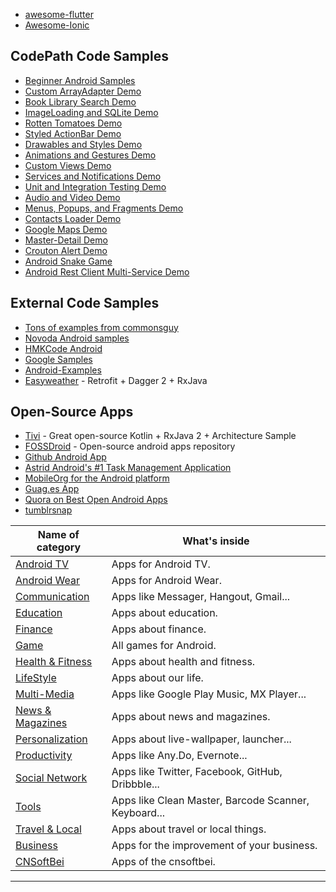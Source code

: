 

* [awesome-flutter](https://github.com/Solido/awesome-flutter)
* [Awesome-Ionic](https://github.com/Alexintosh/Awesome-Ionic)


## CodePath Code Samples

* [Beginner Android Samples](https://github.com/codepath/intro_android_demo)
* [Custom ArrayAdapter Demo](https://github.com/codepath/android-custom-array-adapter-demo)
* [Book Library Search Demo](https://github.com/codepath/android-booksearch-demo)
* [ImageLoading and SQLite Demo](https://github.com/codepath/android-sqlite-links-demo)
* [Rotten Tomatoes Demo](https://github.com/codepath/android-rottentomatoes-demo)
* [Styled ActionBar Demo](https://github.com/codepath/android-actionbar-style-demo)
* [Drawables and Styles Demo](https://github.com/codepath/android-drawable-styles-demo)
* [Animations and Gestures Demo](https://github.com/codepath/android-animation-gestures-demo)
* [Custom Views Demo](https://github.com/codepath/android-custom-view-demos)
* [Services and Notifications Demo](https://github.com/codepath/android-services-demo)
* [Unit and Integration Testing Demo](https://github.com/codepath/android-simple-test-demo)
* [Audio and Video Demo](https://github.com/codepath/android-audio-video-demo)
* [Menus, Popups, and Fragments Demo](https://github.com/codepath/android-menus-popups-dialogs-demo)
* [Contacts Loader Demo](https://github.com/codepath/android-contacts-loader-demo)
* [Google Maps Demo](https://github.com/codepath/android-google-maps-demo)
* [Master-Detail Demo](https://github.com/codepath/android-master-detail-demo)
* [Crouton Alert Demo](https://github.com/codepath/android-crouton-sample)
* [Android Snake Game](https://github.com/codepath/android_snake_game)
* [Android Rest Client Multi-Service Demo](https://github.com/codepath/android-multiservice-oauth-demo)

## External Code Samples

* [Tons of examples from commonsguy](https://github.com/commonsguy/cw-omnibus)
* [Novoda Android samples](https://github.com/novoda/android-demos)
* [HMKCode Android](https://github.com/hmkcode/Android)
* [Google Samples](https://github.com/googlesamples) 
* [Android-Examples](https://github.com/nisrulz/android-examples) 
* [Easyweather](https://github.com/DanPrado/easyweather) - Retrofit + Dagger 2 + RxJava

## Open-Source Apps

* [Tivi](https://github.com/chrisbanes/tivi) - Great open-source Kotlin + RxJava 2 + Architecture Sample
* [FOSSDroid](http://fossdroid.com/) - Open-source android apps repository
* [Github Android App](https://github.com/github/android)
* [Astrid Android's #1 Task Management Application ](https://github.com/todoroo/astrid)
* [MobileOrg for the Android platform](https://github.com/matburt/mobileorg-android)
* [Guag.es App](https://github.com/github/gauges-android)
* [Quora on Best Open Android Apps](http://www.quora.com/Android-Applications/What-are-some-of-the-best-open-source-Android-apps)
* [tumblrsnap](https://github.com/codepath/tumblrsnap/tree/portfolio)


| Name of category | What's inside |
  ---------------- | ------------- 
[Android TV](categories/android_tv.md) | Apps for Android TV. 
[Android Wear](categories/android_wear.md) | Apps for Android Wear. 
[Communication](categories/communication.md) | Apps like Messager, Hangout, Gmail... 
[Education](categories/education.md) | Apps about education. 
[Finance](categories/finance.md) | Apps about finance. 
[Game](categories/game.md) | All games for Android. 
[Health & Fitness](categories/health_fitness.md) | Apps about health and fitness. 
[LifeStyle](categories/life_style.md) | Apps about our life. 
[Multi-Media](categories/multi_media.md) | Apps like Google Play Music, MX Player... 
[News & Magazines](categories/news_and_magazines.md) | Apps about news and magazines. 
[Personalization](categories/personalization.md) | Apps about live-wallpaper, launcher... 
[Productivity](categories/productivity.md) | Apps like Any.Do, Evernote... 
[Social Network](categories/social_network.md) | Apps like Twitter, Facebook, GitHub, Dribbble... 
[Tools](categories/tools.md) | Apps like Clean Master, Barcode Scanner, Keyboard...
[Travel & Local](categories/travel_and_local.md) | Apps about travel or local things.
[Business](categories/business.md) | Apps for the improvement of your business.
[CNSoftBei](https://github.com/kensoon/awesome-cnsoftbei) | Apps of the cnsoftbei.


------------------------

